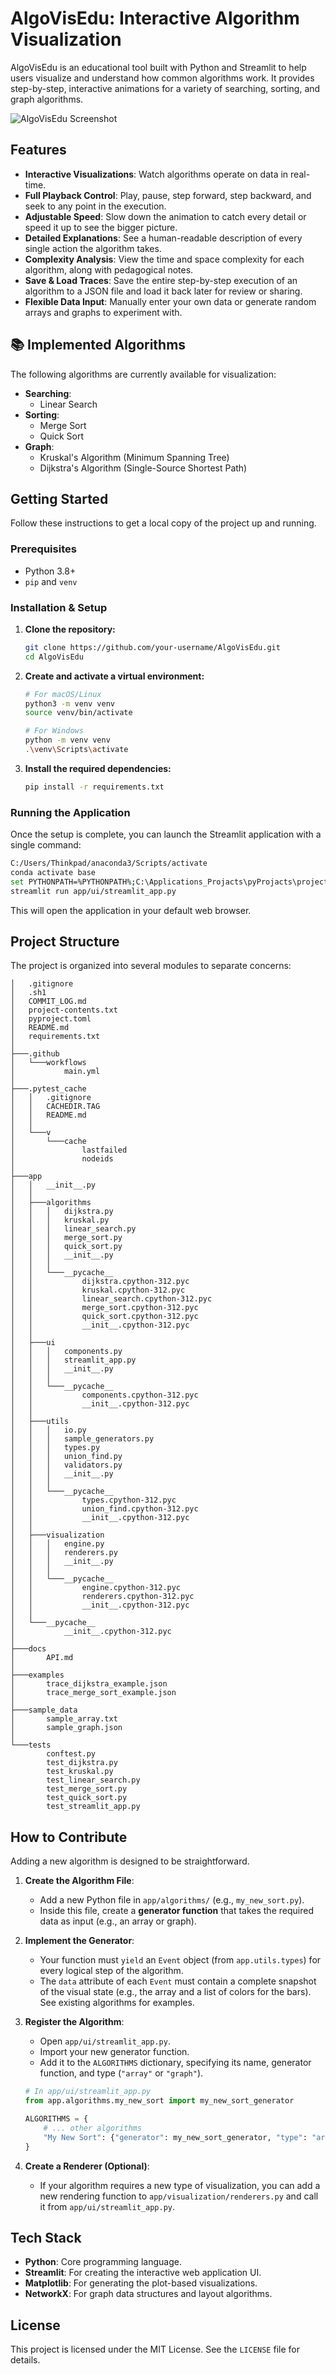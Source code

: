 # AlgoVisEdu: Interactive Algorithm Visualization

AlgoVisEdu is an educational tool built with Python and Streamlit to help users visualize and understand how common algorithms work. It provides step-by-step, interactive animations for a variety of searching, sorting, and graph algorithms.

<!-- Add a screenshot of the application here -->

![AlgoVisEdu Screenshot](https://i.imgur.com/your-screenshot-url.png) <!-- Placeholder -->

## Features

- **Interactive Visualizations**: Watch algorithms operate on data in real-time.
- **Full Playback Control**: Play, pause, step forward, step backward, and seek to any point in the execution.
- **Adjustable Speed**: Slow down the animation to catch every detail or speed it up to see the bigger picture.
- **Detailed Explanations**: See a human-readable description of every single action the algorithm takes.
- **Complexity Analysis**: View the time and space complexity for each algorithm, along with pedagogical notes.
- **Save & Load Traces**: Save the entire step-by-step execution of an algorithm to a JSON file and load it back later for review or sharing.
- **Flexible Data Input**: Manually enter your own data or generate random arrays and graphs to experiment with.

## 📚 Implemented Algorithms

The following algorithms are currently available for visualization:

- **Searching**:
  - Linear Search
- **Sorting**:
  - Merge Sort
  - Quick Sort
- **Graph**:
  - Kruskal's Algorithm (Minimum Spanning Tree)
  - Dijkstra's Algorithm (Single-Source Shortest Path)

## Getting Started

Follow these instructions to get a local copy of the project up and running.

### Prerequisites

- Python 3.8+
- `pip` and `venv`

### Installation & Setup

1.  **Clone the repository:**

    ```sh
    git clone https://github.com/your-username/AlgoVisEdu.git
    cd AlgoVisEdu
    ```

2.  **Create and activate a virtual environment:**

    ```sh
    # For macOS/Linux
    python3 -m venv venv
    source venv/bin/activate

    # For Windows
    python -m venv venv
    .\venv\Scripts\activate
    ```

3.  **Install the required dependencies:**
    ```sh
    pip install -r requirements.txt
    ```

### Running the Application

Once the setup is complete, you can launch the Streamlit application with a single command:

```sh
C:/Users/Thinkpad/anaconda3/Scripts/activate
conda activate base
set PYTHONPATH=%PYTHONPATH%;C:\Applications_Projacts\pyProjacts\project_03
streamlit run app/ui/streamlit_app.py
```

This will open the application in your default web browser.

## Project Structure

The project is organized into several modules to separate concerns:

```
│   .gitignore
│   .sh1
│   COMMIT_LOG.md
│   project-contents.txt
│   pyproject.toml
│   README.md
│   requirements.txt
│
├───.github
│   └───workflows
│           main.yml
│
├───.pytest_cache
│   │   .gitignore
│   │   CACHEDIR.TAG
│   │   README.md
│   │
│   └───v
│       └───cache
│               lastfailed
│               nodeids
│
├───app
│   │   __init__.py
│   │
│   ├───algorithms
│   │   │   dijkstra.py
│   │   │   kruskal.py
│   │   │   linear_search.py
│   │   │   merge_sort.py
│   │   │   quick_sort.py
│   │   │   __init__.py
│   │   │
│   │   └───__pycache__
│   │           dijkstra.cpython-312.pyc
│   │           kruskal.cpython-312.pyc
│   │           linear_search.cpython-312.pyc
│   │           merge_sort.cpython-312.pyc
│   │           quick_sort.cpython-312.pyc
│   │           __init__.cpython-312.pyc
│   │
│   ├───ui
│   │   │   components.py
│   │   │   streamlit_app.py
│   │   │   __init__.py
│   │   │
│   │   └───__pycache__
│   │           components.cpython-312.pyc
│   │           __init__.cpython-312.pyc
│   │
│   ├───utils
│   │   │   io.py
│   │   │   sample_generators.py
│   │   │   types.py
│   │   │   union_find.py
│   │   │   validators.py
│   │   │   __init__.py
│   │   │
│   │   └───__pycache__
│   │           types.cpython-312.pyc
│   │           union_find.cpython-312.pyc
│   │           __init__.cpython-312.pyc
│   │
│   ├───visualization
│   │   │   engine.py
│   │   │   renderers.py
│   │   │   __init__.py
│   │   │
│   │   └───__pycache__
│   │           engine.cpython-312.pyc
│   │           renderers.cpython-312.pyc
│   │           __init__.cpython-312.pyc
│   │
│   └───__pycache__
│           __init__.cpython-312.pyc
│
├───docs
│       API.md
│
├───examples
│       trace_dijkstra_example.json
│       trace_merge_sort_example.json
│
├───sample_data
│       sample_array.txt
│       sample_graph.json
│
└───tests
        conftest.py
        test_dijkstra.py
        test_kruskal.py
        test_linear_search.py
        test_merge_sort.py
        test_quick_sort.py
        test_streamlit_app.py
```

## How to Contribute

Adding a new algorithm is designed to be straightforward.

1.  **Create the Algorithm File**:

    - Add a new Python file in `app/algorithms/` (e.g., `my_new_sort.py`).
    - Inside this file, create a **generator function** that takes the required data as input (e.g., an array or graph).

2.  **Implement the Generator**:

    - Your function must `yield` an `Event` object (from `app.utils.types`) for every logical step of the algorithm.
    - The `data` attribute of each `Event` must contain a complete snapshot of the visual state (e.g., the array and a list of colors for the bars). See existing algorithms for examples.

3.  **Register the Algorithm**:

    - Open `app/ui/streamlit_app.py`.
    - Import your new generator function.
    - Add it to the `ALGORITHMS` dictionary, specifying its name, generator function, and type (`"array"` or `"graph"`).

    ```python
    # In app/ui/streamlit_app.py
    from app.algorithms.my_new_sort import my_new_sort_generator

    ALGORITHMS = {
        # ... other algorithms
        "My New Sort": {"generator": my_new_sort_generator, "type": "array"},
    }
    ```

4.  **Create a Renderer (Optional)**:
    - If your algorithm requires a new type of visualization, you can add a new rendering function to `app/visualization/renderers.py` and call it from `app/ui/streamlit_app.py`.

## Tech Stack

- **Python**: Core programming language.
- **Streamlit**: For creating the interactive web application UI.
- **Matplotlib**: For generating the plot-based visualizations.
- **NetworkX**: For graph data structures and layout algorithms.

## License

This project is licensed under the MIT License. See the `LICENSE` file for details.
